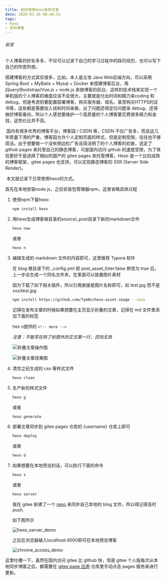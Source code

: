 ```yaml
---
title: 如何使用hexo发布文章
date: 2020-03-28 08:44:52
tags: 
- hexo  
- 发布博客
---
```


######   前言

​	个人博客的好处多多，不仅可以记录下自己的学习过程中的踩坑经历，也可以写下自己的所思所想。

<!--more-->

搭建博客的方式其实很多，比如，本人是主攻 Java Web后端方向，可以采用 Spring Boot + MyBatis + Mysql + Docker 来搭建博客后台，用 jQuery/Bootstrap/Vue.js + node.js 来做博客的前台，这样的技术栈来实现一个单机版的个人博客的难度应该不会很大，主要就是付出时间和精力来coding 和 debug。但是考虑到要配置部署博客，购买服务器、域名，甚至购买HTTPS的证书等，这些都是需要投入钱和时间来做，出了问题还得定位问题来 debug，还得做好博客备份。所以个人感觉要维护一个高质量的个人博客要花费很多精力和金钱，这性价比并不高。

​	国内有很多优秀的博客平台，博客园 / CSDN  等，CSDN 不仅广告多，而且这几年质量下滑的严重，博客园允许个人定制页面的样式，但是定制受限，往往也不够简洁。出于想要做一个没有侧边栏广告且简洁明了的个人博客的初衷，选定了 github pages 来托管自己的静态博客，可是国内访问 github 的速度受限，为了体验更好于是选择了相似的国产的 gitee pages 来托管博客，Hexo 是一个比较成熟的博客框架，gitee pages 也支持，可以实现静态博客的 SSR (Server Side Render)。

​	本文就记录下日常使用hexo的方式。



首先在本地安装node.js，之后安装包管理器npm，这里省略具体过程

1. 使用npm下载hexo

   ```bash
   npm install hexo
   ```

2. 用hexo生成博客根目录的source/_post目录下新的markdown文件

   ```bash
   hexo new
   ```

    或者

   ```bash
   hexo n
   ```

3. 编辑生成的 markdown 文件的内容即可，这里推荐 Typora 软件

   在 blog 根目录下的 _config.yml 把 post_asset_foler:false 修改为 true 后，上一步会生成一个同名文件夹，在里面可以放置图片素材

   因为下载了如下相关插件，所以引用直接是图片名称即可，如 test.jpg 而不是 xxx/test.jpg

   ```bash
   npm install https://github.com/7ym0n/hexo-asset-image --save
   ```

   记得在发布文章的时候如果想要在主页显示折叠的文章，记得在 md 文件里添加下面的标签

   hex o提供的   `<!-- more --> `  

   *注意：不能写在除了标题外的正文第一行，否则无效*

   ![折叠文章操作图](more_essay_test.JPG)

   ![折叠文章效果图](more_essay_show.JPG)

4. 清空之前生成的 css 等样式文件

   ```bash
   hexo clean
   ```

5. 生产新的样式文件

   ```bash
   hexo g
   ```

   或者

   ```bash
   hexo generate
   ```

6. 部署文章同步到 gitee pages 仓库的 {username} 仓库上即可

   ```bash
   hexo deploy
   ```

   或者

   ```bash
   hexo d
   ```

7. 如果想要在本地预览的话，可以执行下面的命令

   ```bash
   hexo s
   ```

    或者

   ```bash
   hexo server
   ```

   我在 gitee 新建了一个 [repo](https://gitee.com/jeavenwong/blog) 来同步自己本地的 blog 文件，所以得记得及时 push.

   如下图所示

   ![hexo_server_demo](hexo_server_demo.JPG)

   之后在浏览器输入localhost:4000即可在本地预览博客
   
   ![chrome_access_demo](chrome_access_demo.JPG)

这里吐槽一下，虽然在国内访问 gitee 比 github 快，但是 gitee 个人版每次从本地同步博客之后，都需要在 [gitee page 应用]( https://gitee.com/jeavenwong/jeavenwong ) 仓库里手动点击 pages 服务来进行更新。